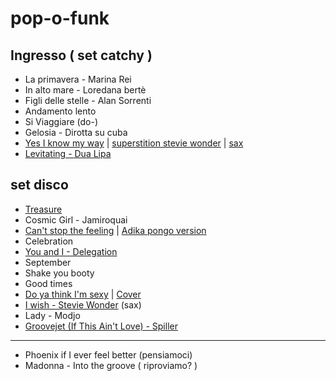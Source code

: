 # pop-o-funk

## Ingresso ( set catchy )

- La primavera - Marina Rei 
- In alto mare - Loredana bertè
- Figli delle stelle - Alan Sorrenti 
- Andamento lento
- Si Viaggiare (do-)
- Gelosia - Dirotta su cuba
- [Yes I know my way](https://www.youtube.com/watch?v=zNuQ_x5-JsI) | [superstition stevie wonder](https://www.youtube.com/watch?v=ooVGZ-W14O8) | [sax](https://www.youtube.com/watch?v=0KyYntXJYDI)
- [Levitating - Dua Lipa](https://www.youtube.com/watch?v=OVceB5ffuds) 

## set disco

- [Treasure](https://www.youtube.com/watch?v=lGMw-XGpcfw)
- Cosmic Girl - Jamiroquai
- [Can't stop the feeling](https://www.youtube.com/watch?v=ru0K8uYEZWw) | [Adika pongo version](https://www.youtube.com/watch?app=desktop&v=JIlEocyaaRE)
- Celebration 
- [You and I - Delegation](https://youtu.be/D6MMZfbJp3w?feature=shared)
- September
- Shake you booty
- Good times
- [Do ya think I'm sexy](https://www.youtube.com/watch?v=Hphwfq1wLJs) | [Cover](https://www.youtube.com/watch?v=G8xvVPoVMKo)
- [I wish - Stevie Wonder](https://youtu.be/8y_23ohvmoI?feature=shared) (sax)
- Lady - Modjo
- [Groovejet (If This Ain't Love) - Spiller](https://www.youtube.com/watch?v=VOdgbRx4ihQ)
-----
- Phoenix if I ever feel better (pensiamoci)
- Madonna - Into the groove ( riproviamo? )
